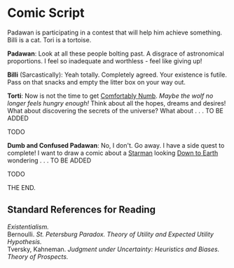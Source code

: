 Comic Script
============

Padawan is participating in a contest that will help him achieve something. Billi is a cat. Tori is a tortoise.  

**Padawan**: Look at all these people bolting past. A disgrace of astronomical proportions. I feel so inadequate and worthless - feel like giving up!

**Billi** (Sarcastically): Yeah totally. Completely agreed. Your existence is futile. Pass on that snacks and empty the litter box on your way out.  

**Torti**: Now is not the time to get [Comfortably Numb](). *Maybe the wolf no longer feels hungry enough!* Think about all the hopes, dreams and desires! What about discovering the secrets of the universe? What about . . . TO BE ADDED

TODO

**Dumb and Confused Padawan**: No, I don't. Go away. I have a side quest to complete! I want to draw a comic about a [Starman]() looking [Down to Earth]() wondering . . . TO BE ADDED

TODO

THE END.

Standard References for Reading
-------------------------------

*Existentialism.*  
Bernoulli. *St. Petersburg Paradox. Theory of Utility and Expected Utility Hypothesis.*  
Tversky, Kahneman. *Judgment under Uncertainty: Heuristics and Biases. Theory of Prospects.*  
